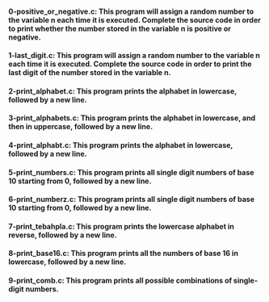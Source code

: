 #### 0-positive_or_negative.c: This program will assign a random number to the variable n each time it is executed. Complete the source code in order to print whether the number stored in the variable n is positive or negative.

#### 1-last_digit.c: This program will assign a random number to the variable n each time it is executed. Complete the source code in order to print the last digit of the number stored in the variable n.

#### 2-print_alphabet.c: This program prints the alphabet in lowercase, followed by a new line.

#### 3-print_alphabets.c: This program prints the alphabet in lowercase, and then in uppercase, followed by a new line.

#### 4-print_alphabt.c: This program prints the alphabet in lowercase, followed by a new line.

#### 5-print_numbers.c: This program prints all single digit numbers of base 10 starting from 0, followed by a new line.

#### 6-print_numberz.c: This program prints all single digit numbers of base 10 starting from 0, followed by a new line.

#### 7-print_tebahpla.c: This program prints the lowercase alphabet in reverse, followed by a new line.

#### 8-print_base16.c: This program prints all the numbers of base 16 in lowercase, followed by a new line.

#### 9-print_comb.c: This program prints all possible combinations of single-digit numbers.
